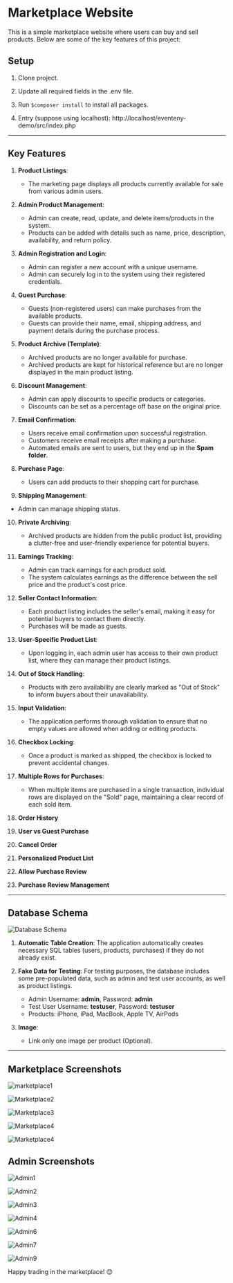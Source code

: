 # Marketplace Website

This is a simple marketplace website where users can buy and sell products. Below are some of the key features of this project:

## Setup

1. Clone project.

2. Update all required fields in the .env file.

3. Run `$composer install` to install all packages.
   
4. Entry (suppose using localhost): http://localhost/eventeny-demo/src/index.php
   
---

## Key Features

1. **Product Listings**: 
   - The marketing page displays all products currently available for sale from various admin users.

2. **Admin Product Management**:
   - Admin can create, read, update, and delete items/products in the system.
   - Products can be added with details such as name, price, description, availability, and return policy.

3. **Admin Registration and Login**:
   - Admin can register a new account with a unique username.
   - Admin can securely log in to the system using their registered credentials.

4. **Guest Purchase**:
   - Guests (non-registered users) can make purchases from the available products.
   - Guests can provide their name, email, shipping address, and payment details during the purchase process.

5. **Product Archive (Template)**:
   - Archived products are no longer available for purchase.
   - Archived products are kept for historical reference but are no longer displayed in the main product listing.

6. **Discount Management**:
   - Admin can apply discounts to specific products or categories.
   - Discounts can be set as a percentage off base on the original price.

7. **Email Confirmation**:
   - Users receive email confirmation upon successful registration.
   - Customers receive email receipts after making a purchase.
   - Automated emails are sent to users, but they end up in the **Spam folder**.

8. **Purchase Page**:
   - Users can add products to their shopping cart for purchase.

9.  **Shipping Management**:
   - Admin can manage shipping status.

10. **Private Archiving**:
    - Archived products are hidden from the public product list, providing a clutter-free and user-friendly experience for potential buyers.

11. **Earnings Tracking**:
    - Admin can track earnings for each product sold.
    - The system calculates earnings as the difference between the sell price and the product's cost price.

12. **Seller Contact Information**:
    - Each product listing includes the seller's email, making it easy for potential buyers to contact them directly.
    - Purchases will be made as guests.

13. **User-Specific Product List**:
    - Upon logging in, each admin user has access to their own product list, where they can manage their product listings.

14. **Out of Stock Handling**:
    - Products with zero availability are clearly marked as "Out of Stock" to inform buyers about their unavailability.

15. **Input Validation**:
    - The application performs thorough validation to ensure that no empty values are allowed when adding or editing products.

16. **Checkbox Locking**:
    - Once a product is marked as shipped, the checkbox is locked to prevent accidental changes.

17. **Multiple Rows for Purchases**:
    - When multiple items are purchased in a single transaction, individual rows are displayed on the "Sold" page, maintaining a clear record of each sold item.

18. **Order History**

19. **User vs Guest Purchase**

20. **Cancel Order**

21. **Personalized Product List** 

22. **Allow Purchase Review** 

23. **Purchase Review Management** 
    
---

## Database Schema

![Database Schema](https://raw.githubusercontent.com/LIN251/eventeny-demo/master/img/DemoDatabaseSchemaV4.png)

1. **Automatic Table Creation**: The application automatically creates necessary SQL tables (users, products, purchases) if they do not already exist.

2. **Fake Data for Testing**: For testing purposes, the database includes some pre-populated data, such as admin and test user accounts, as well as product listings.

   - Admin Username: **admin**, Password: **admin**
   - Test User Username: **testuser**, Password: **testuser**
   - Products: iPhone, iPad, MacBook, Apple TV, AirPods

3. **Image**: 

   - Link only one image per product (Optional).
   
---

## Marketplace Screenshots
![marketplace1](https://raw.githubusercontent.com/LIN251/eventeny-demo/master/img/marketplace01.jpg)

![Marketplace2](https://raw.githubusercontent.com/LIN251/eventeny-demo/master/img/marketplace02.jpg)

![Marketplace3](https://raw.githubusercontent.com/LIN251/eventeny-demo/master/img/marketplace03.jpg)

![Marketplace4](https://raw.githubusercontent.com/LIN251/eventeny-demo/master/img/marketplace04.jpg)

![Marketplace4](https://raw.githubusercontent.com/LIN251/eventeny-demo/master/img/marketplace05.jpg)

## Admin Screenshots
![Admin1](https://raw.githubusercontent.com/LIN251/eventeny-demo/master/img/admin01.jpg)

![Admin2](https://raw.githubusercontent.com/LIN251/eventeny-demo/master/img/admin02.jpg)

![Admin3](https://raw.githubusercontent.com/LIN251/eventeny-demo/master/img/admin03.jpg)

![Admin4](https://raw.githubusercontent.com/LIN251/eventeny-demo/master/img/admin04.jpg)

![Admin6](https://raw.githubusercontent.com/LIN251/eventeny-demo/master/img/admin06.jpg)

![Admin7](https://raw.githubusercontent.com/LIN251/eventeny-demo/master/img/admin07.jpg)

![Admin9](https://raw.githubusercontent.com/LIN251/eventeny-demo/master/img/admin09.jpg)

Happy trading in the marketplace! 😊
